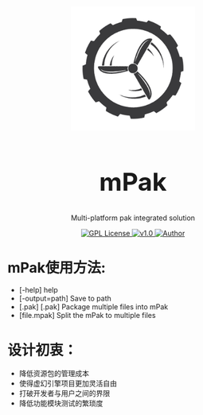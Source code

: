 
<p align="center">
<img src="./logo.png" width="250px"></img>
</p>
<h1 align="center" style="font-size:50px;font-weight:bold">mPak</h1>
<p align="center">Multi-platform pak integrated solution</p>
<p align="center">
    <a href="https://github.com/">
        <img src="https://img.shields.io/badge/license-Apach-blue" alt="GPL License" />
    </a>
    <a href="">
        <img src="https://img.shields.io/badge/version-v1.0-green" alt="v1.0">
    </a> 
    <a href="https://github.com/BruceAKABear">
        <img src="https://img.shields.io/badge/author-hotMonk-blueviolet" alt="Author">
    </a>
</p>

# mPak使用方法:
- [-help]         help
- [-output=path]  Save to path		 
- [.pak] [.pak]   Package multiple files into mPak		 
- [file.mpak]     Split the mPak to multiple files


# 设计初衷：
- 降低资源包的管理成本
- 使得虚幻引擎项目更加灵活自由
- 打破开发者与用户之间的界限
- 降低功能模块测试的繁琐度






